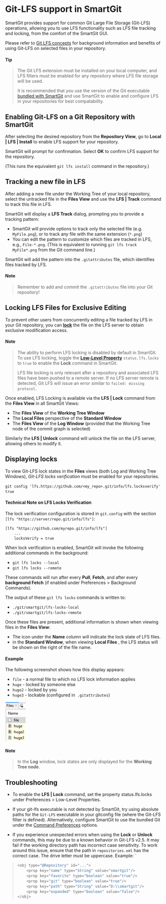 # Git-LFS support in SmartGit

SmartGit provides support for common Git Large File Storage (Git-LFS) operations, allowing you to use LFS functionality such as LFS file tracking and locking, from the comfort of the SmartGit GUI.

Please refer to [Git LFS concepts](../GitConcepts/GitLargeFileStorage.md) for background information and benefits of using Git-LFS on selected files in your repository.

#### Tip
> The Git LFS extension must be installed on your local computer, and LFS filters must be enabled for any repository where LFS file storage will be used.
> 
> It is recommended that you use the version of the Git executable [bundled with SmartGit](../GUI/Preferences/Commands.md#git-executable) and use SmartGit to enable and configure LFS in your repositories for best compatability.

## Enabling Git-LFS on a Git Repository with SmartGit

After selecting the desired repository from the **Repository View**, go to **Local \| LFS \| Install** to enable LFS support for your repository. 

SmartGit will prompt for confirmation. Select **OK** to confirm LFS support for the repository.

(This runs the equivalent `git lfs install` command in the repository.)

## Tracking a new file in LFS

After adding a new file under the Working Tree of your local repository, select the untracked file in the **Files View** and use the **LFS \| Track** command to track this file in LFS.

SmartGit will display a **LFS Track** dialog, prompting you to provide a tracking pattern:
- SmartGit will provide options to track only the selected file (e.g. `MyFile.png`), or to track any file with the same extension (`*.png`)
- You can edit the pattern to customize which files are tracked in LFS, e.g., `File-*.png`.
  (This is equivalent to running `git lfs track MyFile*.png` from the Git command line.)

SmartGit will add the pattern into the `.gitattributes` file, which identifies files tracked by LFS.

#### Note
> Remember to add and commit the `.gitattributes` file into your Git repository!

## Locking LFS Files for Exclusive Editing
To prevent other users from concurrently editing a file tracked by LFS in your Git repository, you can **[lock](../GitConcepts/GitLargeFileStorage.md#git-lfs-file-locking)** the file on the LFS server to obtain exclusive modification access.

#### Note
> The ability to perform LFS locking is disabled by default in SmartGit. To use LFS locking, toggle the **[Low-Level Property](../GUI/AdvancedSettings/Low-Level-Properties.md)** `status.lfs.locks` to `true` to enable the **Lock** command in SmartGit.
> 
> LFS file locking is only relevant after a repository and associated LFS files have been pushed to a remote server. If no LFS server remote is detected, Git LFS will issue an error similar to `failed: missing protocol`.

Once enabled, LFS Locking is available via the **LFS \| Lock** command from the **Files View** in all SmartGit Views:
- The **Files View** of the **Working Tree Window**
- The **Local Files** perspective of the **Standard Window**
- The **Files View** of the **Log Window** (provided that the Working Tree node of the commit graph is selected)

Similarly the **LFS \| Unlock** command will unlock the file on the LFS server, allowing others to modify it.

## Displaying locks

To view Git-LFS lock states in the **Files** views (both Log and Working Tree Windows), *Git-LFS locks verification* must be enabled for your repositories. 

`git config 'lfs.https://github.com/<my_repo>.git/info/lfs.locksverify' true`

#### Technical Note on LFS Locks Verification

The lock verification configuration is stored in `git.config` with the section `[lfs "https://server/repo.git/info/lfs"]`:

```
[lfs "https://github.com/myrepo.git/info/lfs"]
    ...
    locksVerify = true
```

When lock verification is enabled, SmartGit will invoke the following additional commands in the background:

- `git lfs locks --local`
- `git lfs locks --remote`

These commands will run after every **Pull**, **Fetch**, and after every **background Fetch** (if enabled under Preferences > Background Commands).

The output of these `git lfs locks` commands is written to:

- `./git/smartgit/lfs-locks-local`
- `./git/smartgit/lfs-locks-remote`

Once these files are present, additional information is shown when viewing files in the **Files View**:
- The icon under the **Name** column will indicate the lock state of LFS files.
- in the **Standard Window**, when viewing **Local Files** , the LFS status will be shown on the right of the file name.

#### Example

The following screenshot shows how this display appears:

- `file` - a normal file to which no LFS lock information applies
- `huge` - locked by someone else
- `huge2` - locked by you
- `huge3` - lockable (configured in` .gitattributes`)

![SmartGit LFS Icons](../images/LfsSmartGitLockIcons.png)

#### Note

> In the **Log** window, lock states are only displayed for the **Working Tree node**.

## Troubleshooting
- To enable the **LFS | Lock** command, set the property status.lfs.locks under Preferences > Low-Level Properties.
>
- If your git-lfs executable is not detected by SmartGit, try using absolute paths for the `Git-LFS` executable in your gitconfig file (where the Git-LFS filter is defined).
Alternatively, configure SmartGit to use the bundled Git under the [Command Preferences](../GUI/Preferences/Commands#git-executable) options.
>
- If you experience unexpected errors when using the **Lock** or **Unlock** commands, this may be due to a known behavior in Git-LFS v2.5. It may fail if the working directory path has incorrect case sensitivity.
To work around this issue, ensure that the path in `repositories.xml` has the correct case. The drive letter must be uppercase. Example:
`
>
> ``` java
> <obj type="@Repository" id="...">
>     <prop key="name" type="String" value="smartgit"/>
>     <prop key="favorite" type="boolean" value="true"/>
>     <prop key="git" type="boolean" value="true"/>
>     <prop key="path" type="String" value="D:\\smartgit"/>
>     <prop key="expanded" type="boolean" value="false"/>
> </obj>
> ```
